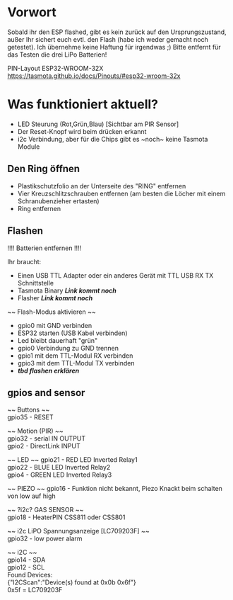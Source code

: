 # Vorwort
Sobald ihr den ESP flashed, gibt es kein zurück auf den Ursprungszustand, außer Ihr sichert euch evtl. den Flash (habe ich weder gemacht noch getestet).
Ich übernehme keine Haftung für irgendwas ;)
Bitte entfernt für das Testen die drei LiPo Batterien!


PIN-Layout ESP32-WROOM-32X
https://tasmota.github.io/docs/Pinouts/#esp32-wroom-32x


# Was funktioniert aktuell?
- LED Steurung (Rot,Grün,Blau) [Sichtbar am PIR Sensor] 
- Der Reset-Knopf wird beim drücken erkannt
- i2c Verbindung, aber für die Chips gibt es ~noch~ keine Tasmota Module


## Den Ring öffnen
- Plastikschutzfolio an der Unterseite des "RING" entfernen
- Vier Kreuzschlitzschrauben entfernen (am besten die Löcher mit einem Schranubenzieher ertasten)
- Ring entfernen


## Flashen
!!!! Batterien entfernen !!!!

Ihr braucht:
- Einen USB TTL Adapter oder ein anderes Gerät mit TTL USB RX TX Schnittstelle
- Tasmota Binary ***Link kommt noch***
- Flasher ***Link kommt noch***

~~ Flash-Modus aktivieren ~~
- gpio0 mit GND verbinden
- ESP32 starten (USB Kabel verbinden)
- Led bleibt dauerhaft "grün"
- gpio0 Verbindung zu GND trennen
- gpio1 mit dem TTL-Modul RX verbinden
- gpio3 mit dem TTL-Modul TX verbinden
- ***tbd flashen erklären***

## gpios and sensor

~~ Buttons ~~  
gpio35  -  RESET  
 
~~ Motion (PIR) ~~   
gpio32  -  serial IN       OUTPUT  
gpio2   -  DirectLink      INPUT  

~~ LED ~~ 
gpio21  -  RED LED Inverted     	Relay1  
gpio22  -  BLUE LED Inverted 	    Relay2  
gpio4   -  GREEN LED Inverted	    Relay3  

~~ PIEZO ~~ 
gpio16  -  Funktion nicht bekannt, Piezo Knackt beim schalten von low auf high  

~~ ?i2c? GAS SENSOR ~~  
gpio18  -  HeaterPIN CSS811 oder CSS801   

~~ i2c LiPO Spannungsanzeige [LC709203F] ~~  
gpio32  -  low power alarm  

~~ i2C ~~  
gpio14 - SDA   
gpio12 - SCL  
Found Devices:  
{"I2CScan":"Device(s) found at 0x0b 0x6f"}  
0x5f = LC709203F  
